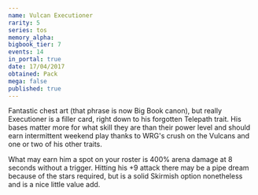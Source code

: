 ```yaml
---
name: Vulcan Executioner
rarity: 5
series: tos
memory_alpha:
bigbook_tier: 7
events: 14
in_portal: true
date: 17/04/2017
obtained: Pack
mega: false
published: true
---
```


Fantastic chest art (that phrase is now Big Book canon), but really Executioner is a filler card, right down to his forgotten Telepath trait. His bases matter more for what skill they are than their power level and should earn intermittent weekend play thanks to WRG's crush on the Vulcans and one or two of his other traits.

What may earn him a spot on your roster is 400% arena damage at 8 seconds without a trigger. Hitting his +9 attack there may be a pipe dream because of the stars required, but is a solid Skirmish option nonetheless and is a nice little value add.

